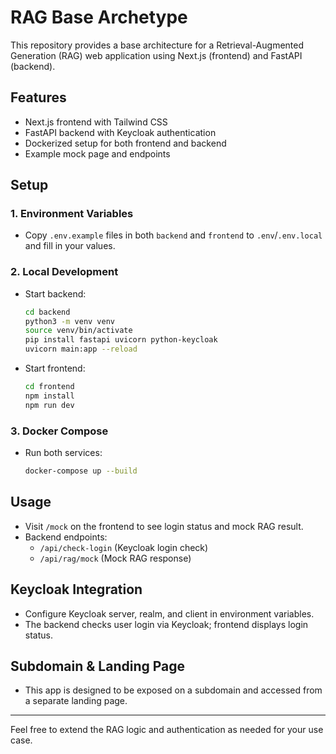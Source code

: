 # RAG Base Archetype

This repository provides a base architecture for a Retrieval-Augmented Generation (RAG) web application using Next.js (frontend) and FastAPI (backend).

## Features
- Next.js frontend with Tailwind CSS
- FastAPI backend with Keycloak authentication
- Dockerized setup for both frontend and backend
- Example mock page and endpoints

## Setup

### 1. Environment Variables
- Copy `.env.example` files in both `backend` and `frontend` to `.env`/`.env.local` and fill in your values.

### 2. Local Development
- Start backend:
  ```sh
  cd backend
  python3 -m venv venv
  source venv/bin/activate
  pip install fastapi uvicorn python-keycloak
  uvicorn main:app --reload
  ```
- Start frontend:
  ```sh
  cd frontend
  npm install
  npm run dev
  ```

### 3. Docker Compose
- Run both services:
  ```sh
  docker-compose up --build
  ```

## Usage
- Visit `/mock` on the frontend to see login status and mock RAG result.
- Backend endpoints:
  - `/api/check-login` (Keycloak login check)
  - `/api/rag/mock` (Mock RAG response)

## Keycloak Integration
- Configure Keycloak server, realm, and client in environment variables.
- The backend checks user login via Keycloak; frontend displays login status.

## Subdomain & Landing Page
- This app is designed to be exposed on a subdomain and accessed from a separate landing page.

---

Feel free to extend the RAG logic and authentication as needed for your use case.
